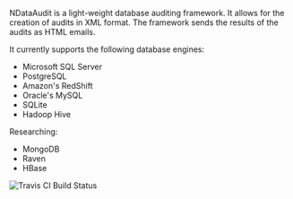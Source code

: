 NDataAudit is a light-weight database auditing framework. It allows for the creation of audits in XML format. The framework sends the results of the audits as HTML emails.

It currently supports the following database engines:

* Microsoft SQL Server
* PostgreSQL
* Amazon's RedShift
* Oracle's MySQL
* SQLite
* Hadoop Hive

Researching:

* MongoDB
* Raven
* HBase

![Travis CI Build Status](https://travis-ci.org/hectorsosajr/NDataAudit.svg?branch=master)
